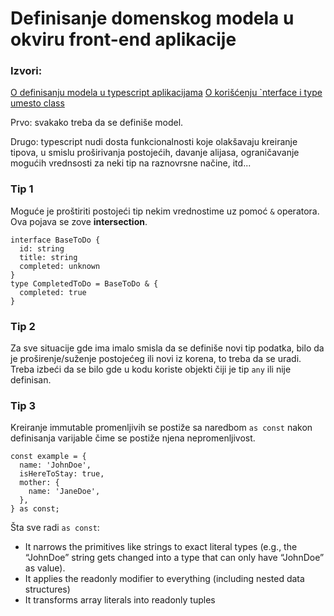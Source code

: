 # Definisanje domenskog modela u okviru front-end aplikacije

### Izvori: 
[O definisanju modela u typescript aplikacijama](https://tech.cornershop.io/domain-modeling-for-frontend-applications-using-typescript-2bc162fd94a0)
[O korišćenju `nterface i type umesto class](https://javascript.plainenglish.io/why-you-should-generally-prefer-typescript-interfaces-and-custom-types-over-classes-d145814218ce)


Prvo: svakako treba da se definiše model.

Drugo: typescript nudi dosta funkcionalnosti koje olakšavaju kreiranje tipova, u smislu proširivanja postojećih, davanje alijasa, ograničavanje mogućih vrednsosti za neki tip na raznovrsne načine, itd...

### Tip 1 

Moguće je proštiriti postojeći tip nekim vrednostime uz pomoć `&` operatora. Ova pojava se zove __intersection__.

```
interface BaseToDo {
  id: string
  title: string
  completed: unknown
}
type CompletedToDo = BaseToDo & {
  completed: true
}
```

### Tip 2

Za sve situacije gde ima imalo smisla da se definiše novi tip podatka, bilo da je proširenje/suženje postojećeg ili novi iz korena, to treba da se uradi. Treba izbeći da se bilo gde u kodu koriste objekti čiji je tip `any` ili nije definisan.

### Tip 3

Kreiranje immutable promenljivih se postiže sa naredbom `as const` nakon definisanja varijable čime se postiže njena nepromenljivost.

```
const example = {
  name: 'JohnDoe',
  isHereToStay: true,
  mother: {
    name: 'JaneDoe',
  },
} as const;
```

Šta sve radi `as const`: 
- It narrows the primitives like strings to exact literal types (e.g., the “JohnDoe” string gets changed into a type that can only have “JohnDoe” as value).
- It applies the readonly modifier to everything (including nested data structures)
- It transforms array literals into readonly tuples
